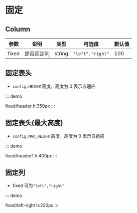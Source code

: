 # 固定

## Column

| 参数             | 说明                   | 类型    | 可选值              | 默认值 |
| ---------------- | ---------------------- | ------- | ------------------- | ------ |
| fixed            | 是否固定列             | string  | `"left"`, `"right"` | 100    |


## 固定表头

- `config.HEIGHT`高度，高度为 0 表示自适应

::: demo

fixed/header
h:350px
:::

## 固定表头(最大高度)

- `config.MAX_HEIGHT`高度，高度为 0 表示自适应

::: demo

fixed/header1
h:400px
:::

## 固定列

- fixed 可为`"left","right"`

::: demo

fixed/left-right
h:220px
:::
